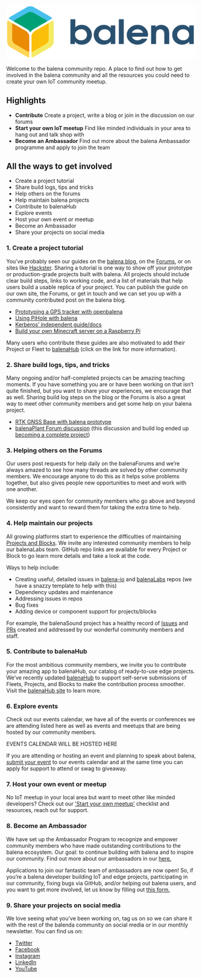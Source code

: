 ![logo](https://raw.githubusercontent.com/balena-io/community/2f692ade6eec0ad48c4c73508f611d4f4f19fe91/assets/logos/balena/Logo%20horizontal/Dark/balena_logo_dark.png)

Welcome to the balena community repo. A place to find out how to get involved in the balena community and all the resources you could need to create your own IoT community meetup.

## Highlights

- **Contribute** Create a project, write a blog or join in the discussion on our forums
- **Start your own IoT meetup** Find like minded individuals in your area to hang out and talk shop with 
- **Become an Ambassador** Find out more about the balena Ambassador programme and apply to join the team

## All the ways to get involved 
* Create a project tutorial 
* Share build logs, tips and tricks 
* Help others on the forums 
* Help maintain balena projects 
* Contribute to balenaHub 
* Explore events
* Host your own event or meetup
* Become an Ambassador
* Share your projects on social media

### 1. Create a project tutorial
You’ve probably seen our guides on the [balena blog](https://balena.io/blog), on the [Forums](https://forums.balena.io/), or on sites like [Hackster](https://www.hackster.io/balena). Sharing a tutorial is one way to show off your prototype or production-grade projects built with balena. All projects should include clear build steps, links to working code, and a list of materials that help users build a usable replica of your project. You can publish the guide on our own site, the Forums, or get in touch and we can set you up with a community contributed post on the balena blog.

* [Prototyping a GPS tracker with openbalena](https://www.balena.io/blog/rapid-prototyping-a-gps-tracker-with-balenaos-a-community-perspective/)
* [Using PiHole with balena](https://www.balena.io/blog/deploy-network-wide-ad-blocking-with-pi-hole-and-a-raspberry-pi/)
* [Kerberos’ independent guide/docs](https://doc.kerberos.io/opensource/installation#balena)
* [Build your own Minecraft server on a Raspberry Pi](https://www.balena.io/blog/how-to-create-a-minecraft-server-for-the-pi-4-with-balena/)

Many users who contribute these guides are also motivated to add their Project or Fleet to [balenaHub](https://hub.balena.io/submit) (click on the link for more information).

### 2. Share build logs, tips, and tricks
Many ongoing and/or half-completed projects can be amazing teaching moments. If you have something you are or have been working on that isn’t quite finished, but you want to share your experiences, we encourage that as well. Sharing build log steps on the blog or the Forums is also a great way to meet other community members and get some help on your balena project.

* [RTK GNSS Base with balena prototype](https://forums.balena.io/t/rtk-gnss-base-with-balena/304278)
* [balenaPlant Forum discussion](https://forums.balena.io/t/building-a-smart-houseplant-monitor-and-waterer/9170) (this discussion and build log ended up [becoming a complete project](https://www.balena.io/blog/keep-your-plant-friends-happy-and-healthy-with-automated-watering-balenaplant/))

### 3. Helping others on the Forums
Our users post requests for help daily on the balenaForums and we’re always amazed to see how many threads are solved by other community members. We encourage anyone to do this as it helps solve problems together, but also gives people new opportunities to meet and work with one another.

We keep our eyes open for community members who go above and beyond consistently and want to reward them for taking the extra time to help.

### 4. Help maintain our projects
All growing platforms start to experience the difficulties of maintaining [Projects and Blocks](https://hub.balena.io). We invite any interested community members to help our balenaLabs team. GitHub repo links are available for every Project or Block to go learn more details and take a look at the code.

Ways to help include:

* Creating useful, detailed issues in [balena-io](https://github.com/balena-io) and [balenaLabs](https://github.com/balenalabs) repos (we have a snazzy template to help with this)
* Dependency updates and maintenance
* Addressing issues in repos
* Bug fixes
* Adding device or component support for projects/blocks

For example, the balenaSound project has a healthy record of [Issues](https://github.com/balenalabs/balena-sound/issues) and [PRs](https://github.com/balenalabs/balena-sound/pulls) created and addressed by our wonderful community members and staff.

### 5. Contribute to balenaHub
For the most ambitious community members, we invite you to contribute your amazing app to balenaHub, our catalog of ready-to-use edge projects. We’ve recently updated [balenaHub](https://hub.balena.io/) to support self-serve submissions of Fleets, Projects, and Blocks to make the contribution process smoother. Visit the [balenaHub site](https://hub.balena.io/) to learn more.

### 6. Explore events
Check out our events calendar, we have all of the events or conferences we are attending listed here as well as events and meetups that are being hosted by our community members.

EVENTS CALENDAR WILL BE HOSTED HERE

If you are attending or hosting an event and planning to speak about balena, [submit your event](https://balena.typeform.com/to/Zepuzolm) to our events calendar and at the same time you can apply for support to attend or swag to giveaway.

### 7. Host your own event or meetup
No IoT meetup in your local area but want to meet other like minded developers? Check out our ['Start your own meetup'](https://raw.githubusercontent.com/balena-io/community/master/docs/01-start-a-meetup.md) checklist and resources, reach out for support.

### 8. Become an Ambassador
We have set up the Ambassador Program to recognize and empower community members who have made outstanding contributions to the balena ecosystem. Our goal: to continue building with balena and to inspire our community. Find out more about our ambassadors in our [here.](https://raw.githubusercontent.com/balena-io/community/master/docs/02-ambassador-program.md)

Applications to join our fantastic team of ambassadors are now open! So, if you’re a balena developer building IoT and edge projects, participating in our community, fixing bugs via GitHub, and/or helping out balena users, and you want to get more involved, let us know by filling out [this form.](https://balena.typeform.com/to/NaY1nG24)

### 9. Share your projects on social media
We love seeing what you've been working on, tag us on so we can share it with the rest of the balenda community on social media or in our monthly newsletter. You can find us on: 
* [Twitter](https://twitter.com/balena_io)
* [Facebook](https://www.facebook.com/balenacloud/)
* [Instagram](https://www.instagram.com/balena_io/)
* [LinkedIn](https://www.linkedin.com/company/balenaio/)
* [YouTube](https://www.youtube.com/balenaio)
